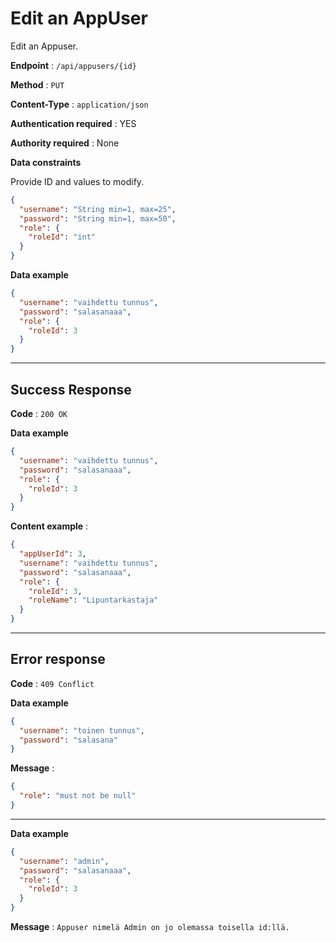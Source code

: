 # Edit an AppUser

Edit an Appuser.

**Endpoint** : `/api/appusers/{id}`

**Method** : `PUT`

**Content-Type** : `application/json`

**Authentication required** : YES

**Authority required** : None

**Data constraints**

Provide ID and values to modify.

```json
{
  "username": "String min=1, max=25",
  "password": "String min=1, max=50",
  "role": {
    "roleId": "int"
  }
}
```

**Data example**

```json
{
  "username": "vaihdettu tunnus",
  "password": "salasanaaa",
  "role": {
    "roleId": 3
  }
}
```

---

## Success Response

**Code** : `200 OK`

**Data example**

```json
{
  "username": "vaihdettu tunnus",
  "password": "salasanaaa",
  "role": {
    "roleId": 3
  }
}
```

**Content example** :

```json
{
  "appUserId": 3,
  "username": "vaihdettu tunnus",
  "password": "salasanaaa",
  "role": {
    "roleId": 3,
    "roleName": "Lipuntarkastaja"
  }
}
```

---

## Error response

**Code** : `409 Conflict`

**Data example**

```json
{
  "username": "toinen tunnus",
  "password": "salasana"
}
```

**Message** :

```json
{
  "role": "must not be null"
}
```

---

**Data example**

```json
{
  "username": "admin",
  "password": "salasanaaa",
  "role": {
    "roleId": 3
  }
}
```

**Message** : `Appuser nimelä Admin on jo olemassa toisella id:llä.`
